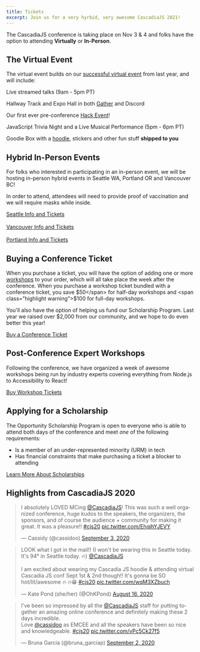 ```yaml
---
title: Tickets
excerpt: Join us for a very hyrbid, very awesome CascadiaJS 2021!
---
```

The CascadiaJS conference is taking place on Nov 3 & 4 and folks have the option to attending **Virtually** or **In-Person**.

## The Virtual Event

The virtual event builds on our [successful virtual event](#highlights-from-cascadiajs-2020) from last year, and will include:

<i class="fas fa-tv-retro"></i> Live streamed talks (9am - 5pm PT)

<i class="fas fa-handshake"></i> Hallway Track and Expo Hall in both [Gather](https://gather.town) and Discord

<i class="fas fa-gamepad"></i> Our first ever pre-conference [Hack Event](/hack-day)!

<i class="fas fa-turntable"></i> JavaScript Trivia Night and a Live Musical Performance (5pm - 6pm PT)

<i class="fas fa-gifts"></i> Goodie Box with a [hoodie](/hoodie-fit-guide), stickers and other fun stuff **shipped to you**

## Hybrid In-Person Events

For folks who interested in participating in an in-person event, we will be hosting in-person hybrid events in Seattle WA, Portland OR and Vancouver BC! 

<p class="highlight warning">In order to attend, attendees will need to provide proof of vaccination and we will require masks while inside.</p>

<div class="cta secondary"><a href="/conf/seattle">Seattle Info and Tickets</a></div>
<br/>
<div class="cta secondary"><a href="/conf/vancouver">Vancouver Info and Tickets</a></div>
<br/>
<div class="cta secondary"><a href="/conf/portland">Portland Info and Tickets</a></div>

## Buying a Conference Ticket

When you purchase a ticket, you will have the option of adding one or more [workshops](/workshops) to your order, which will all take place the week after the conference. When you purchase a workshop ticket bundled with a conference ticket, you save <span class="highlight warning">$50</span> for half-day workshops and <span class="highlight warning">$100</span> for full-day workshops.

You'll also have the option of helping us fund our Scholarship Program. Last year we raised over $2,000 from our community, and we hope to do even better this year!

<div class="cta"><a href="https://ti.to/event-loop/cascadiajs-2021">Buy a Conference Ticket</a></div>

## Post-Conference Expert Workshops

Following the conference, we have organized a week of awesome workshops being run by industry experts covering everything from Node.js to Accessibility to React!

<div class="cta"><a href="/workshops">Buy Workshop Tickets</a></div>

## Applying for a Scholarship

The Opportunity Scholarship Program is open to everyone who is able to attend both days of the conference and meet *one* of the following requirements:

- Is a member of an under-represented minority (URM) in tech
- Has financial constraints that make purchasing a ticket a blocker to attending

<div class="cta secondary"><a href="/scholarships">Learn More About Scholarships</a></div>

<!--
## Tickets FAQ

### Q: Have you announced any speakers yet?

A: Almost! We will start announcing speakers on August 18 and announce all 20 over the next 10 days.

### Q: Will you be running a Scholarship Program this year?

A: Yes, we will be running our Scholarship Program again this year, so if you are a member of an under-represented group, please stay tuned.

### Q: Is there a way to purchase tickets in bulk, like for a team or company?

A: Yes. If you work for a company that would like to purchase a block of discounted tickets (and do stuff like invoicing) just send an email to info@cascadiajs.com and we'll take care of the rest.
-->
## Highlights from CascadiaJS 2020

<blockquote class="twitter-tweet"><p lang="en" dir="ltr">I absolutely LOVED MCing <a href="https://twitter.com/CascadiaJS?ref_src=twsrc%5Etfw">@CascadiaJS</a>! This was such a well organized conference, huge kudos to the speakers, the organizers, the sponsors, and of course the audience + community for making it great. It was a pleasure!! <a href="https://twitter.com/hashtag/cjs20?src=hash&amp;ref_src=twsrc%5Etfw">#cjs20</a> <a href="https://t.co/EhqjhYJEVY">pic.twitter.com/EhqjhYJEVY</a></p>&mdash; Cassidy (@cassidoo) <a href="https://twitter.com/cassidoo/status/1301313550577577984?ref_src=twsrc%5Etfw">September 3, 2020</a></blockquote>

<blockquote class="twitter-tweet"><p lang="en" dir="ltr">LOOK what I got in the mail!! (I won&#39;t be wearing this in Seattle today. It&#39;s 94° in Seattle today. 🔥) <a href="https://twitter.com/CascadiaJS?ref_src=twsrc%5Etfw">@CascadiaJS</a><br><br>I am excited about wearing my Cascadia JS hoodie &amp; attending virtual Cascadia JS conf Sept 1st &amp; 2nd though!! It&#39;s gonna be SO hot/lit/awesome 🔥 🔥😁 <a href="https://twitter.com/hashtag/cjs20?src=hash&amp;ref_src=twsrc%5Etfw">#cjs20</a> <a href="https://t.co/wqM3XZbuch">pic.twitter.com/wqM3XZbuch</a></p>&mdash; Kate Pond (she/her) (@OhKPond) <a href="https://twitter.com/OhKPond/status/1295079291105898496?ref_src=twsrc%5Etfw">August 16, 2020</a></blockquote>

<blockquote class="twitter-tweet"><p lang="en" dir="ltr">I&#39;ve been so impressed by all the <a href="https://twitter.com/CascadiaJS?ref_src=twsrc%5Etfw">@CascadiaJS</a> staff for putting together an amazing online conference and definitely making these 2 days incredible. <br>Love <a href="https://twitter.com/cassidoo?ref_src=twsrc%5Etfw">@cassidoo</a> as EMCEE and all the speakers have been so nice and knowledgeable. <a href="https://twitter.com/hashtag/cjs20?src=hash&amp;ref_src=twsrc%5Etfw">#cjs20</a> <a href="https://t.co/vPc5Ck27f5">pic.twitter.com/vPc5Ck27f5</a></p>&mdash; Bruna Garcia (@bruna_garciap) <a href="https://twitter.com/bruna_garciap/status/1301202552969662464?ref_src=twsrc%5Etfw">September 2, 2020</a></blockquote>
